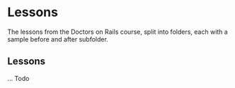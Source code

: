 # Lessons

The lessons from the Doctors on Rails course, split into folders, each with a sample before and after subfolder.

## Lessons

... Todo 
